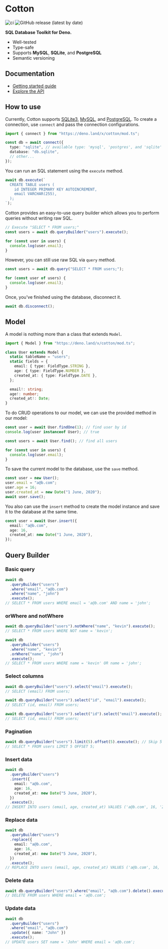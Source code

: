 # Cotton

![ci](https://github.com/rahmanfadhil/cotton/workflows/ci/badge.svg?branch=master) ![GitHub release (latest by date)](https://img.shields.io/github/v/release/rahmanfadhil/cotton)

**SQL Database Toolkit for Deno.**

- Well-tested
- Type-safe
- Supports **MySQL**, **SQLite**, and **PostgreSQL**
- Semantic versioning

## Documentation

- [Getting started guide](https://rahmanfadhil.github.io/cotton)
- [Explore the API](https://doc.deno.land/https/deno.land/x/cotton/mod.ts)

## How to use

Currently, Cotton supports [SQLite3](https://sqlite.org), [MySQL](https://mysql.com), and [PostgreSQL](https://postgresql.org). To create a connection, use `connect` and pass the connection configurations.

```ts
import { connect } from "https://deno.land/x/cotton/mod.ts";

const db = await connect({
  type: "sqlite", // available type: 'mysql', 'postgres', and 'sqlite'
  database: "db.sqlite",
  // other...
});
```

You can run an SQL statement using the `execute` method.

```ts
await db.execute(`
  CREATE TABLE users (
    id INTEGER PRIMARY KEY AUTOINCREMENT,
    email VARCHAR(255),
  );
`);
```

Cotton provides an easy-to-use query builder which allows you to perform queries without writing raw SQL.

```ts
// Execute "SELECT * FROM users;"
const users = await db.queryBuilder("users").execute();

for (const user in users) {
  console.log(user.email);
}
```

However, you can still use raw SQL via `query` method.

```ts
const users = await db.query("SELECT * FROM users;");

for (const user of users) {
  console.log(user.email);
}
```

Once, you've finished using the database, disconnect it.

```ts
await db.disconnect();
```

## Model

A model is nothing more than a class that extends `Model`.

```ts
import { Model } from "https://deno.land/x/cotton/mod.ts";

class User extends Model {
  static tableName = "users";
  static fields = {
    email: { type: FieldType.STRING },
    age: { type: FieldType.NUMBER },
    created_at: { type: FieldType.DATE },
  };

  email!: string;
  age!: number;
  created_at!: Date;
}
```

To do CRUD operations to our model, we can use the provided method in our model:

```ts
const user = await User.findOne(1); // find user by id
console.log(user instanceof User); // true
```

```ts
const users = await User.find(); // find all users

for (const user in users) {
  console.log(user.email);
}
```

To save the current model to the database, use the `save` method.

```ts
const user = new User();
user.email = "a@b.com";
user.age = 16;
user.created_at = new Date("1 June, 2020");
await user.save();
```

You also can use the `insert` method to create the model instance and save it to the database at the same time.

```ts
const user = await User.insert({
  email: "a@b.com",
  age: 16,
  created_at: new Date("1 June, 2020"),
});
```

## Query Builder

### Basic query

```ts
await db
  .queryBuilder("users")
  .where("email", "a@b.com")
  .where("name", "john")
  .execute();
// SELECT * FROM users WHERE email = 'a@b.com' AND name = 'john';
```

### orWhere and notWhere

```ts
await db.queryBuilder("users").notWhere("name", "kevin").execute();
// SELECT * FROM users WHERE NOT name = 'kevin';

await db
  .queryBuilder("users")
  .where("name", "kevin")
  .orWhere("name", "john")
  .execute();
// SELECT * FROM users WHERE name = 'kevin' OR name = 'john';
```

### Select columns

```ts
await db.queryBuilder("users").select("email").execute();
// SELECT (email) FROM users;

await db.queryBuilder("users").select("id", "email").execute();
// SELECT (id, email) FROM users;

await db.queryBuilder("users").select("id").select("email").execute();
// SELECT (id, email) FROM users;
```

### Pagination

```ts
await db.queryBuilder("users").limit(5).offset(5).execute(); // Skip 5 row and take 5
// SELECT * FROM users LIMIT 5 OFFSET 5;
```

### Insert data

```ts
await db
  .queryBuilder("users")
  .insert({
    email: "a@b.com",
    age: 16,
    created_at: new Date("5 June, 2020"),
  })
  .execute();
// INSERT INTO users (email, age, created_at) VALUES ('a@b.com', 16, '2020-06-05 00:00:00');
```

### Replace data

```ts
await db
  .queryBuilder("users")
  .replace({
    email: "a@b.com",
    age: 16,
    created_at: new Date("5 June, 2020"),
  })
  .execute();
// REPLACE INTO users (email, age, created_at) VALUES ('a@b.com', 16, '2020-06-05 00:00:00');
```

### Delete data

```ts
await db.queryBuilder("users").where("email", "a@b.com").delete().execute();
// DELETE FROM users WHERE email = 'a@b.com';
```

### Update data

```ts
await db
  .queryBuilder("users")
  .where("email", "a@b.com")
  .update({ name: "John" })
  .execute();
// UPDATE users SET name = 'John' WHERE email = 'a@b.com';
```
